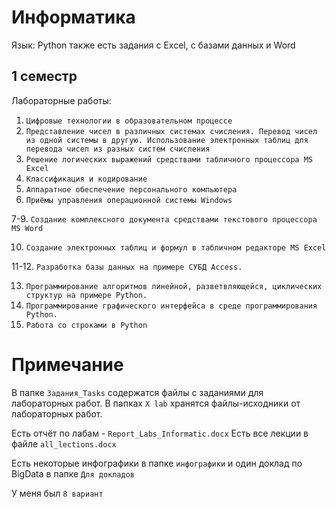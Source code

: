 
# Информатика

Язык: Python
также есть задания с Excel, с базами данных и Word



## 1 семестр

Лабораторные работы:
1. `Цифровые технологии в образовательном процессе`
2. `Представление чисел в различных системах счисления. Перевод чисел из одной системы в другую. Использование электронных таблиц для перевода чисел из разных систем счисления`
3. `Решение логических выражений средствами табличного процессора MS Excel`
4. `Классификация и кодирование`
5. `Аппаратное обеспечение персонального компьютера`
6. `Приёмы управления операционной системы Windows`

7-9. `Создание комплексного документа средствами текстового процессора MS Word`

10. `Создание электронных таблиц и формул в табличном редакторе MS Excel`

11-12. `Разработка базы данных на примере СУБД Access.`

13. `Программирование алгоритмов линейной, разветвляющейся, циклических структур на примере Python.`
14. `Программирование графического интерфейса в среде программирования Python.`
15. `Работа со строками в Python`

# Примечание

В папке `Задания_Tasks` содержатся файлы с заданиями для лабораторных работ.
В папках `X lab` хранятся файлы-исходники от лабораторных работ.

Есть отчёт по лабам - `Report_Labs_Informatic.docx`
Есть все лекции в файле `all_lections.docx`

Есть некоторые инфографики в папке `инфографики` и один доклад по BigData в папке `Для докладов`

У меня был `8 вариант`


